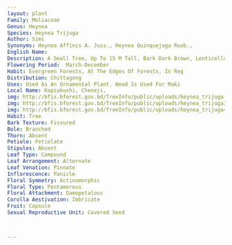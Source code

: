 ```yaml
---
layout: plant
Family: Meliaceae
Genus: Heynea
Species: Heynea Trijuga
Author: Sims
Synonyms: Heynea Affinis A. Juss., Heynea Quinquejuga Roxb.,
English Name: 
Description: A Small Tree, Up To 15 M Tall, Bark Dark Brown, Lenticellate, Weakly Cracking Into Irregular Rectangles, Inner Bark Whitish. Twig 4-7 Mm In Diameter. Leaves Imparipinnate, Up To 50 Cm Long, 2-6 Jugate, Petioles 5-15 Cm Long, Terete, Leaflets 4.5-20.0 Ã— 2.0-7.5 Cm, Ovate-oblong, Apex Acuminate, Base Asymmetric, Rounded To Acute, Adaxial Surface Glabrous, Shining, Abaxial Glabrous To Hairy, Glaucous, Lateral Veins 5-8 On Each Side Of The Midvein, Looping Together But Not Reaching The Margin. Inflorescence Subcorymbose Cymes, Up To 50 Cm Across, Axillary, Peduncles Over Half As Long, With 3-7 Pairs Of Decussate Branches, Each With L-3 Orders Of Branchlets. Flowers Scented, Bracteate, Bracts Small, Caducous, Pedicels 1.5-2.0 Mm Long, Bracteoles 2, Small, Persistent. Calyx C 1 Mm Long, Pale Pink, Lobes Broadly Triangular, Apex Rounded To Acuminate, Often Hairy Outside, Margin Sometimes Ciliate. Petals Oblong, 0.7-1.2 Mm Across, Acute, Often Hairy Outside, White To Pink Or Cream-coloured, Margin Sometimes Ciliate. Filaments 8 Or 10, Alternately Long And Short, Adaxially Strigose, Sometimes Puberulous Abaxially, Pink, Anthers C 1 Mm Long, Ovate, Apiculate, Glabrous, Bright Yellow, Inserted Between 2 Linear Acute Glabrous Teeth, Disk Fleshy. Ovary Glabrous. Fruit A Capsule, 1-2 Cm In Diameter, Globose, Pink. Seed 1, Ovoid, Almost Covered With A White Aril, Testa Dark Brown.
Flowering Period:  March-December
Habit: Evergreen Forests, At The Edges Of Forests, In Reg
Distribution: Chittagong
Uses: Used As An Ornamental Plant. Wood Is Used For Maki
Local Name: Kapiakushi, Cheneji, 
img: http://bfis.bforest.gov.bd/TreeInfo/public/uploads/heynea_trijuga.jpg
img: http://bfis.bforest.gov.bd/TreeInfo/public/uploads/heynea_trijuga3.jpg
img: http://bfis.bforest.gov.bd/TreeInfo/public/uploads/heynea_trijuga4.jpg
Habit: Tree
Bark Texture: Fissured
Bole: Branched
Thorn: Absent
Petiole: Petiolate
Stipules: Absent
Leaf Type: Compound
Leaf Arrangement: Alternate
Leaf Venation: Pinnate
Inflorescence: Panicle
Floral Symmetry: Actinomorphic
Floral Type: Pentamerous
Floral Attachment: Gamopetalous
Corolla Aestivation: Imbricate
Fruit: Capsule
Sexual Reproductive Unit: Covered Seed



---
```


